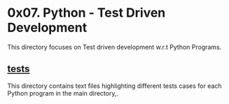# 0x07. Python - Test Driven Development
This directory focuses on Test driven development w.r.t Python Programs.

## [tests](./tests)
This directory contains text files highlighting different tests cases for each Python program in the main directory,.

